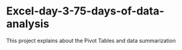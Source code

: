 # Excel-day-3-75-days-of-data-analysis
This project explains about the Pivot Tables and  data summarization
